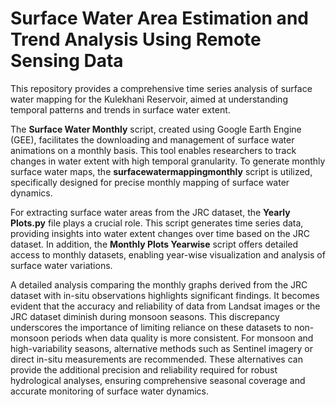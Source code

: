 # Surface Water Area Estimation and Trend Analysis Using Remote Sensing Data

This repository provides a comprehensive time series analysis of surface water mapping for the Kulekhani Reservoir, aimed at understanding temporal patterns and trends in surface water extent.

The **Surface Water Monthly** script, created using Google Earth Engine (GEE), facilitates the downloading and management of surface water animations on a monthly basis. This tool enables researchers to track changes in water extent with high temporal granularity. To generate monthly surface water maps, the **surfacewatermappingmonthly** script is utilized, specifically designed for precise monthly mapping of surface water dynamics.

For extracting surface water areas from the JRC dataset, the **Yearly Plots.py** file plays a crucial role. This script generates time series data, providing insights into water extent changes over time based on the JRC dataset. In addition, the **Monthly Plots Yearwise** script offers detailed access to monthly datasets, enabling year-wise visualization and analysis of surface water variations.

A detailed analysis comparing the monthly graphs derived from the JRC dataset with in-situ observations highlights significant findings. It becomes evident that the accuracy and reliability of data from Landsat images or the JRC dataset diminish during monsoon seasons. This discrepancy underscores the importance of limiting reliance on these datasets to non-monsoon periods when data quality is more consistent. For monsoon and high-variability seasons, alternative methods such as Sentinel imagery or direct in-situ measurements are recommended. These alternatives can provide the additional precision and reliability required for robust hydrological analyses, ensuring comprehensive seasonal coverage and accurate monitoring of surface water dynamics.

